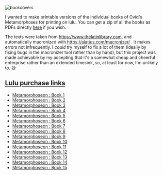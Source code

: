![bookcovers](https://github.com/increpare/metamorphosespdf/assets/465632/8dedbc65-6e61-4523-8ada-ec2945b0360e)

I wanted to make printable versions of the individual books of Ovid's Metamorphoses for printing on lulu.  You can get a zip of all the books as PDFs directly [here](https://github.com/increpare/metamorphosespdf/releases/tag/publish) if you wish. 

The texts were taken from https://www.thelatinlibrary.com, and automatically macronized with https://alatius.com/macronizer/ .   It makes errors not infrequently.  I *could* try myself to fix a lot of them (ideally by fixing bugs in the macronizer tool rather than by hand), but this project was made achievable by my accepting that it's a somewhat cheap and cheerful enterprise rather than an extended timesink, so, at least for now, I'm unlikely to. 😅


## [Lulu purchase links](https://www.lulu.com/spotlight/increpare)
* [Metamorphoseon : Book 1](https://www.lulu.com/shop/publius-naso-ovidius/metamorphoseon-1/paperback/product-dymyw5k.html?page=1&pageSize=4)
* [Metamorphoseon : Book 2](https://www.lulu.com/shop/publius-naso-ovidius/metamorphoseon-2/paperback/product-jenegp5.html?page=1&pageSize=4)
* [Metamorphoseon : Book 3](https://www.lulu.com/shop/publius-naso-ovidius/metamorphoseon-3/paperback/product-p6e6qp6.html?page=1&pageSize=4)
* [Metamorphoseon : Book 4](https://www.lulu.com/shop/publius-naso-ovidius/metamorphoseon-4/paperback/product-57g7kz9.html?page=1&pageSize=4)
* [Metamorphoseon : Book 5](https://www.lulu.com/shop/publius-naso-ovidius/metamorphoseon-5/paperback/product-kv9vrp9.html?page=1&pageSize=4)
* [Metamorphoseon : Book 6](https://www.lulu.com/shop/publius-naso-ovidius/metamorphoseon-6/paperback/product-zmkmdp4.html?page=1&pageSize=4)
* [Metamorphoseon : Book 7](https://www.lulu.com/shop/publius-naso-ovidius/metamorphoseon-7/paperback/product-m2w2npk.html?page=1&pageSize=4)
* [Metamorphoseon : Book 8](https://www.lulu.com/shop/publius-naso-ovidius/metamorphoseon-8/paperback/product-7k9km76.html?page=1&pageSize=4)
* [Metamorphoseon : Book 9](https://www.lulu.com/shop/publius-naso-ovidius/metamorphoseon-9/paperback/product-2m5m96w.html?page=1&pageSize=4)
* [Metamorphoseon : Book 10](https://www.lulu.com/shop/publius-naso-ovidius/metamorphoseon-10/paperback/product-rmem9pj.html?page=1&pageSize=4)
* [Metamorphoseon : Book 11](https://www.lulu.com/shop/publius-naso-ovidius/metamorphoseon-11/paperback/product-e787k96.html?page=1&pageSize=4)
* [Metamorphoseon : Book 12](https://www.lulu.com/shop/publius-naso-ovidius/metamorphoseon-12/paperback/product-nvwv8pr.html?page=1&pageSize=4)
* [Metamorphoseon : Book 13](https://www.lulu.com/shop/publius-naso-ovidius/metamorphoseon-13/paperback/product-84k472m.html?page=1&pageSize=4)
* [Metamorphoseon : Book 14](https://www.lulu.com/shop/publius-naso-ovidius/metamorphoseon-14/paperback/product-45m5wke.html?page=1&pageSize=4)
* [Metamorphoseon : Book 15](https://www.lulu.com/shop/publius-naso-ovidius/metamorphoseon-15/paperback/product-v898dpe.html?page=1&pageSize=4)
